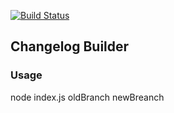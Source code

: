 [![Build Status](https://secure.travis-ci.org/glaubinix/changelog-builder.png?branch=master)](http://travis-ci.org/glaubinix/changelog-builder)

## Changelog Builder

### Usage
node index.js oldBranch newBreanch
